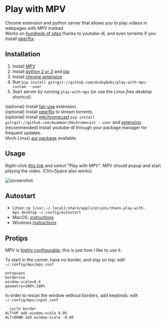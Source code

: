 # Play with MPV
Chrome extension and python server that allows you to play videos in webpages with MPV instead.  
Works on [hundreds of sites](https://rg3.github.io/youtube-dl/supportedsites.html) thanks to youtube-dl,
and even torrents if you install [peerflix](https://github.com/mafintosh/peerflix).

## Installation
1. Install [MPV](https://mpv.io/installation/)
2. Install [python 2 or 3](https://www.python.org/downloads/) and [pip](https://pip.pypa.io/en/stable/installing/)
3. Install [chrome extension](https://chrome.google.com/webstore/detail/play-with-mpv/hahklcmnfgffdlchjigehabfbiigleji)
4. Run `pip install git+git://github.com/duskyBabz/play-with-mpv-custom --user`
5. Start server by running `play-with-mpv` (or use the Linux _free desktop_ shortcut)

(optional) Install [fair-use](https://chrome.google.com/webstore/detail/fair-use-download/fhokdginneihphnneihijgbhbdoehjaj) extension.  
(optional) Install [peerflix](https://github.com/mafintosh/peerflix) to stream torrents.  
(optional) Install [mkchromecast](http://mkchromecast.com/) `pip install git+git://github.com/muammar/mkchromecast --user`
and [extension](https://chrome.google.com/webstore/detail/edeepcccaejnnodlpmcoackkdgaijakg).  
(recommended) Install youtube-dl through your package manager for frequent updates.  
(Arch Linux) [aur package](https://aur.archlinux.org/packages/play-with-mpv-git) available.

## Usage
Right-click [this link](https://www.youtube.com/watch?v=dQw4w9WgXcQ) and select "Play with MPV".
MPV should popup and start playing the video. (Ctrl+Space also works)

![screenshot](https://github.com/thann/play-with-mpv/raw/master/screenshot.png)

## Autostart
- Linux: `cp {/usr,~/.local}/share/applications/thann.play-with-mpv.desktop ~/.config/autostart`
- MacOS: [instructions](https://stackoverflow.com/questions/29338066/mac-osx-execute-a-python-script-at-startup)
- Windows [instructions](https://stackoverflow.com/questions/4438020/how-to-start-a-python-file-while-windows-starts)

## Protips
MPV is [highly configurable](https://mpv.io/manual/stable/), this is just how I like to use it.

To start in the corner, have no border, and stay on top: edit `~/.config/mpv/mpv.conf`
```
ontop=yes
border=no
window-scale=0.4
geometry=100%:100%
```

In order to resize the window without borders, add keybinds: edit `~/.config/mpv/input.conf`
```
` cycle border
ALT+UP add window-scale 0.05
ALT+DOWN add window-scale -0.05
```
